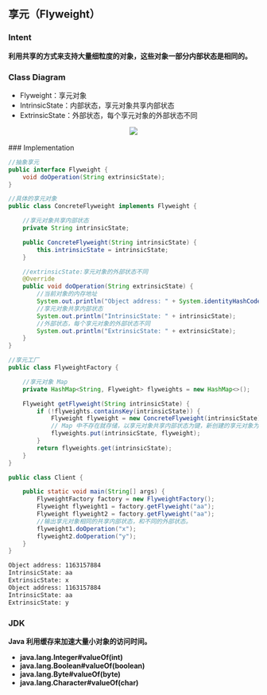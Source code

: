 ## 享元（Flyweight）

### Intent

**利用共享的方式来支持大量细粒度的对象，这些对象一部分内部状态是相同的。**

### Class Diagram

- Flyweight：享元对象
- IntrinsicState：内部状态，享元对象共享内部状态
- ExtrinsicState：外部状态，每个享元对象的外部状态不同

<div align="center"> <img src="https://cs-notes-1256109796.cos.ap-guangzhou.myqcloud.com/5f5c22d5-9c0e-49e1-b5b0-6cc7032724d4.png"/> </div><br>
### Implementation



```java
//抽象享元
public interface Flyweight {
    void doOperation(String extrinsicState);
}
```

```java
//具体的享元对象
public class ConcreteFlyweight implements Flyweight {

    //享元对象共享内部状态
    private String intrinsicState;

    public ConcreteFlyweight(String intrinsicState) {
        this.intrinsicState = intrinsicState;
    }

    //extrinsicState:享元对象的外部状态不同
    @Override
    public void doOperation(String extrinsicState) {
        //当前对象的内存地址
        System.out.println("Object address: " + System.identityHashCode(this));
        //享元对象共享内部状态
        System.out.println("IntrinsicState: " + intrinsicState);
        //外部状态，每个享元对象的外部状态不同
        System.out.println("ExtrinsicState: " + extrinsicState);
    }
}
```

```java
//享元工厂
public class FlyweightFactory {

    //享元对象 Map
    private HashMap<String, Flyweight> flyweights = new HashMap<>();

    Flyweight getFlyweight(String intrinsicState) {
        if (!flyweights.containsKey(intrinsicState)) {
            Flyweight flyweight = new ConcreteFlyweight(intrinsicState);
            // Map 中不存在就存储，以享元对象共享内部状态为键，新创建的享元对象为值 的键值对。
            flyweights.put(intrinsicState, flyweight);
        }
        return flyweights.get(intrinsicState);
    }
}
```

```java
public class Client {

    public static void main(String[] args) {
        FlyweightFactory factory = new FlyweightFactory();
        Flyweight flyweight1 = factory.getFlyweight("aa");
        Flyweight flyweight2 = factory.getFlyweight("aa");
        //输出享元对象相同的共享内部状态，和不同的外部状态。
        flyweight1.doOperation("x");
        flyweight2.doOperation("y");
    }
}
```

```html
Object address: 1163157884
IntrinsicState: aa
ExtrinsicState: x
Object address: 1163157884
IntrinsicState: aa
ExtrinsicState: y
```

### JDK

**Java 利用缓存来加速大量小对象的访问时间。**

- **java.lang.Integer#valueOf(int)**
- **java.lang.Boolean#valueOf(boolean)**
- **java.lang.Byte#valueOf(byte)**
- **java.lang.Character#valueOf(char)**
